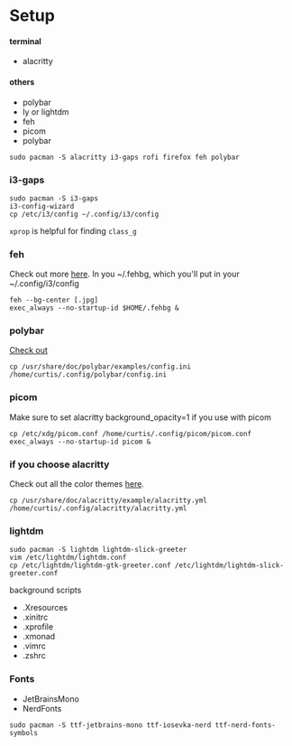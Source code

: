 # Setup

#### terminal
- alacritty

#### others
- polybar
- ly or lightdm
- feh
- picom
- polybar

```
sudo pacman -S alacritty i3-gaps rofi firefox feh polybar

```

### i3-gaps
```
sudo pacman -S i3-gaps
i3-config-wizard
cp /etc/i3/config ~/.config/i3/config
```
`xprop` is helpful for finding `class_g`

### feh
Check out more [here](https://man.finalrewind.org/1/feh/).
In you ~/.fehbg, which you'll put in your ~/.config/i3/config
```
feh --bg-center [.jpg]
exec_always --no-startup-id $HOME/.fehbg &
```

### polybar
[Check out](https://github.com/adi1090x/polybar-themes)
```
cp /usr/share/doc/polybar/examples/config.ini /home/curtis/.config/polybar/config.ini
```

### picom
Make sure to set alacritty background_opacity=1 if you use with picom
```
cp /etc/xdg/picom.conf /home/curtis/.config/picom/picom.conf
exec_always --no-startup-id picom &
```

### if you choose alacritty
Check out all the color themes [here](https://github.com/eendroroy/alacritty-theme).
```
cp /usr/share/doc/alacritty/example/alacritty.yml /home/curtis/.config/alacritty/alacritty.yml
```

### lightdm
```
sudo pacman -S lightdm lightdm-slick-greeter
vim /etc/lightdm/lightdm.conf
cp /etc/lightdm/lightdm-gtk-greeter.conf /etc/lightdm/lightdm-slick-greeter.conf 
```

background scripts
- .Xresources
- .xinitrc
- .xprofile
- .xmonad
- .vimrc
- .zshrc


### Fonts
- JetBrainsMono
- NerdFonts
```
sudo pacman -S ttf-jetbrains-mono ttf-iosevka-nerd ttf-nerd-fonts-symbols
```
